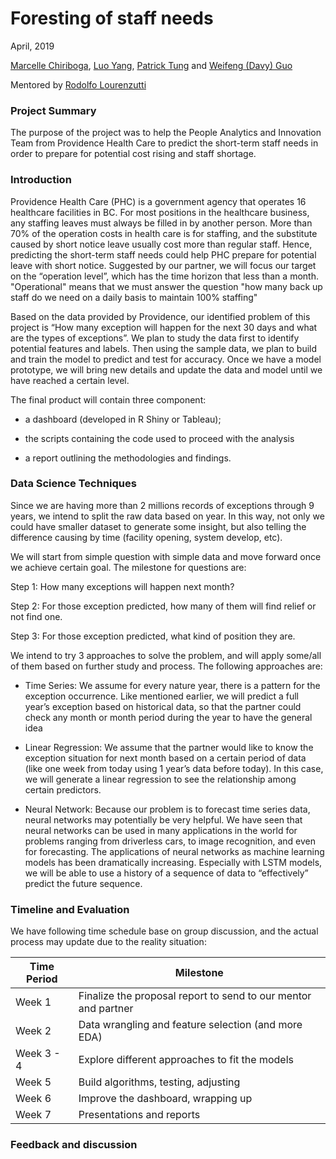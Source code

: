 # Foresting of staff needs


April, 2019                               


[Marcelle Chiriboga](https://github.com/mchiriboga), 
[Luo Yang](https://github.com/lyiris22), 
[Patrick Tung](https://github.com/tungpatrick) and 
[Weifeng (Davy) Guo](https://github.com/DavyGuo)

Mentored by [Rodolfo Lourenzutti](https://github.com/Lourenzutti)


### Project Summary

The purpose of the project was to help the People Analytics and Innovation Team from Providence Health Care to predict the short-term staff needs in order to prepare for potential cost rising and staff shortage.


### Introduction

Providence Health Care (PHC) is a government agency that operates 16 healthcare facilities in BC. For most positions in the healthcare business, any staffing leaves must always be filled in by another person. More than 70% of the operation costs in health care is for staffing, and the substitute caused by short notice leave usually cost more than regular staff. Hence, predicting the short-term staff needs could help PHC prepare for potential leave with short notice. Suggested by our partner, we will focus our target on the “operation level”, which has the time horizon that less than a month. "Operational" means that we must answer the question "how many back up staff do we need on a daily basis to maintain 100% staffing"

Based on the data provided by Providence, our identified problem of this project is “How many exception will happen for the next 30 days and what are the types of exceptions”. We plan to study the data first to identify potential features and labels. Then using the sample data, we plan to build and train the model to predict and test for accuracy. Once we have a model prototype, we will bring new details and update the data and model until we have reached a certain level.

The final product will contain three component:

- a dashboard (developed in R Shiny or Tableau);

- the scripts containing the code used to proceed with the analysis

- a report outlining the methodologies and findings.


### Data Science Techniques

Since we are having more than 2 millions records of exceptions through 9 years, we intend to split the raw data based on year. In this way, not only we could have smaller dataset to generate some insight, but also telling the difference causing by time (facility opening, system develop, etc).  

We will start from simple question with simple data and move forward once we achieve certain goal. The milestone for questions are:

Step 1: How many exceptions will happen next month?

Step 2: For those exception predicted, how many of them will find relief or not find one.

Step 3: For those exception predicted, what kind of position they are.

We intend to try 3 approaches to solve the problem, and will apply some/all of them based on further study and process. The following approaches are:

- Time Series: We assume for every nature year, there is a pattern for the exception occurrence. Like mentioned earlier, we will predict a full year’s exception based on historical data, so that the partner could check any month or month period during the year to have the general idea

- Linear Regression: We assume that the partner would like to know the exception situation for next month based on a certain period of data (like one week from today using 1 year’s data before today). In this case, we will generate a linear regression to see the relationship among certain predictors. 

- Neural Network: Because our problem is to forecast time series data, neural networks may potentially be very helpful. We have seen that neural networks can be used in many applications in the world for problems ranging from driverless cars, to image recognition, and even for forecasting. The applications of neural networks as machine learning models has been dramatically increasing. Especially with LSTM models, we will be able to use a history of a sequence of data to “effectively” predict the future sequence. 


### Timeline and Evaluation

We have following time schedule base on group discussion, and the actual process may update due to the reality situation:

| Time Period | Milestone |
|-----------------|-------------|
| Week 1 | Finalize the proposal report to send to our mentor and partner |
| Week 2 | Data wrangling and feature selection (and more EDA) |
| Week 3 - 4 | Explore different approaches to fit the models |
| Week 5 | Build algorithms, testing, adjusting |
| Week 6 | Improve the dashboard, wrapping up |
| Week 7 | Presentations and reports |


### Feedback and discussion

